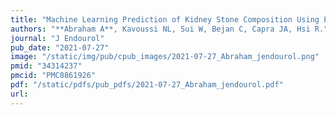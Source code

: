 ```yaml
---
title: "Machine Learning Prediction of Kidney Stone Composition Using Electronic Health Record-Derived Features"
authors: "**Abraham A**, Kavoussi NL, Sui W, Bejan C, Capra JA, Hsi R."
journal: "J Endourol"
pub_date: "2021-07-27"
image: "/static/img/pub/cpub_images/2021-07-27_Abraham_jendourol.png"
pmid: "34314237"
pmcid: "PMC8861926"
pdf: "/static/pdfs/pub_pdfs/2021-07-27_Abraham_jendourol.pdf"
url: 
---
```

